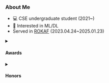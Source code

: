 ### About Me
- 💻 CSE undergraduate student (2021~)
- 🙂 Interested in ML/DL
- Served in [ROKAF](https://rokaf.airforce.mil.kr/sites/airforce/index.do) (2023.04.24~2025.01.23)
<details>
    <summary><h4>Awards</h4></summary>
    <ul>
      <li><strong>1st</strong> in 2023 Air Force Information Contest AI/Big Data Field Prize(Chief-of-staff) </li>
      <li><strong>2nd</strong> in 2023 <a href="https://maicon.kr/">MAICON</a>(Military AI Competition), as team 'RokafNet' (<a href="https://github.com/RokafNet/rokafnet">model repo</a>)</li>
      <li><strong>1st</strong> in 2024 Hackathon (With Seoul City) Prize(Seoul Metropolitan City Mayor) </li>
      <li>2025 UCPC final <strong>Quaified</strong> (<strong>20th</strong> / 60 teams), as team 'ICPCLauncher' (<a href="https://www.acmicpc.net/contest/spotboard/1531">Scoreboard</a>)</li>
    </ul>
</details>
<details>
    <summary><h4>Honors</h4></summary>
    <ul>
    <li> Kwanjeong Educational Foundation Scholarship <strong>$5,000 / semester</strong></li>
    <li> Seoul National University Semiconductor Specialization College Scholarship <strong>$10,000</strong></li>
    </ul>
</details>

